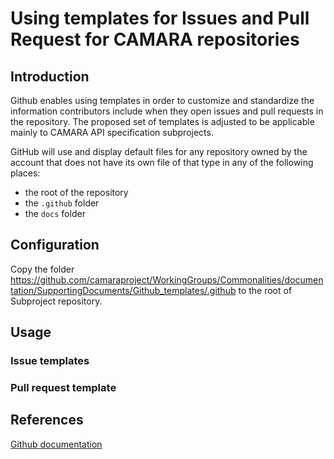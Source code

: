 # Using templates for Issues and Pull Request for CAMARA repositories 

## Introduction

Github enables using templates in order to customize and standardize the information contributors 
include when they open issues and pull requests in the repository.
The proposed set of templates is adjusted to be applicable mainly to CAMARA API specification subprojects.

GitHub will use and display default files for any repository owned by the account that does not have its own file of that type in any of the following places:
* the root of the repository
* the `.github` folder
* the `docs` folder

## Configuration

Copy the folder https://github.com/camaraproject/WorkingGroups/Commonalities/documentation/SupportingDocuments/Github_templates/.github
to the root of Subproject repository.




## Usage

### Issue templates 


### Pull request template


## References
[Github documentation](https://docs.github.com/en/communities/using-templates-to-encourage-useful-issues-and-pull-requests/about-issue-and-pull-request-templates)
